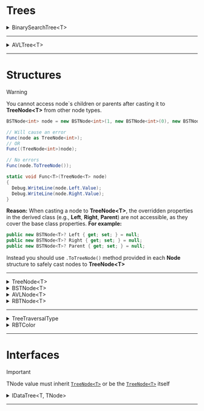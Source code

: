 # Trees
<details>
  <summary>BinarySearchTree&lt;T&gt;</summary>
    
  ### Definition
  ```csharp
  public class BinarySearchTree<T> : IDataTree<T, BSTNode<T>>
  ```
  ### Constructor
  ```csharp 
  public BinarySearchTree(BSTNode<T>? root = null, Comparer<T>? comparer = null, TreeTraversalType traversalType = TreeTraversalType.InOrder)
  ```

  #### Interface Property Implementations
  | **Interface**            |**Property**|**Description**|**MethodType**|
  |--------------------------|-------------|---------------|--------------|
  | **IDataTree<T, TNode>**          |`Root`       | Returns the root of the tree.|[`BSTNode<T>?`](#bstnode)|
  | **IDataTree<T, TNode>**          |`TraversalType`| Returns tree's TreeTraversalType.|[`TreeTraversalType`](#treetraversaltype)|
  | **IDataTree<T, TNode>**          |`Comparator` | Returns tree's Comparator.|[`Comparer<T>`](https://learn.microsoft.com/en-us/dotnet/api/system.collections.icomparer?view=net-9.0)|
  | **IDataTree<T, TNode>**          |`Height`     | Returns Height of the tree.|`int32`|
  | **IDataTree<T, TNode>**          |`LeafCount`  | Returns tree's leaf nodes count.|`int32`|
  | **IDataTree<T, TNode>**          |`Levels`     | Returns tree's level count.|`int32`|
  | **IDataTree<T, TNode>**          |`Count`      | Returns tree's overall value count.|`int32`|
  | **IDataTree<T, TNode>**          |`IsValid`      | Returns if tree is valid.|`bool`|
  | **IDataTree<T, TNode>**          |`IsEmpty`    | Returns if tree is empty.|`bool`|
  | **IDataTree<T, TNode>**          |`[int index]`| Returns value T from the tree at the specified index.|`T`|
  
  #### Interface Methods Implementations 
  | **Interface**            |**Method**                 |**Description**                                   |**MethodType**|
  |--------------------------|---------------------------|--------------------------------------------------|--------------|
  | **IDataTree<T, TNode>**          |`Add(T value)`             | Inserts a value into the tree.                   |`void`|
  | **IDataTree<T, TNode>**          |`AddRange(T[] values)`     | Inserts an array of values into the tree.        |`void`|
  | **IDataTree<T, TNode>**          |`Remove(T value)`          | Removes a value from the tree.                   |`void`|
  | **IDataTree<T, TNode>**          |`RemoveRange(T[] values)`  | Removes an array of values from the tree.        |`void`|
  | **IDataTree<T, TNode>**          |`Clear()`                  | Clears all elements in the tree.                 |`void`|
  | **IDataTree<T, TNode>**          |`Contains(T value)`        | Checks if a value is present in the tree.        |`bool`|
  | **IDataTree<T, TNode>**          |`Find(Func<T, bool> predicate)`| Checks for a value with a specified condition.|`T`|
  | **IDataTree<T, TNode>**          |`Find(Func<T, bool> predicate, BSTNode<T>? node)`| Checks for a value with a specified condition from specified node.|`T`|
  | **IDataTree<T, TNode>**          |`Clone()`                  | Creates a copy of the current instance of the tree.|[`IDataTree<T>`](#idatatree)|
  | **IDataTree<T, TNode>**          |`GetIndexValue(int index)` | Returns a value at a specified index using the current traversal type.|`T`|
  | **IDataTree<T, TNode>**          |`Max()`                    | Returns the maximum value in the tree.           |`T`|
  | **IDataTree<T, TNode>**          |`Max(BSTNode<T> node)`    | Returns the maximum node starting from the specified node.|[`BSTNode<T>?`](#bstnode)|
  | **IDataTree<T, TNode>**          |`Min()`                    | Returns the minimum value in the tree.           |`T`|
  | **IDataTree<T, TNode>**          |`Min(BSTNode<T> node)`    | Returns the minimum node starting from the specified node.|[`BSTNode<T>?`](#bstnode)|
  | **IDataTree<T, TNode>**          |`Successor()`              | Returns the successor value of the root node.    |`T`|
  | **IDataTree<T, TNode>**          |`Successor(BSTNode<T> node)`| Returns the successor node of the specified node.|[`BSTNode<T>?`](#bstnode)|
  | **IDataTree<T, TNode>**          |`Predecessor()`            | Returns the predecessor value of the root node.  |`T`|
  | **IDataTree<T, TNode>**          |`Predecessor(BSTNode<T> node)`| Returns the predecessor node of the specified node.|[`BSTNode<T>?`](#bstnode)|
  | **IDataTree<T, TNode>**          |`GetRange(int index, int count)`| Returns a range of values as `IEnumerable<T>` from the specified index.|[`IEnumerable<T>`](https://learn.microsoft.com/en-us/dotnet/api/system.collections.generic.ienumerable-1?view=net-9.0)|
  | **IDataTree<T, TNode>**          |`Traverse()`               | Returns all values using the specified traversal method.|[`IEnumerable<T>`](https://learn.microsoft.com/en-us/dotnet/api/system.collections.generic.ienumerable-1?view=net-9.0)|
  | **IDataTree<T, TNode>**          |`InOrderTraversal()`       | Returns all values using InOrder traversal.      |[`IEnumerable<T>`](https://learn.microsoft.com/en-us/dotnet/api/system.collections.generic.ienumerable-1?view=net-9.0)|
  | **IDataTree<T, TNode>**          |`PreOrderTraversal()`      | Returns all values using PreOrder traversal.     |[`IEnumerable<T>`](https://learn.microsoft.com/en-us/dotnet/api/system.collections.generic.ienumerable-1?view=net-9.0)|
  | **IDataTree<T, TNode>**          |`PostOrderTraversal()`     | Returns all values using PostOrder traversal.    |[`IEnumerable<T>`](https://learn.microsoft.com/en-us/dotnet/api/system.collections.generic.ienumerable-1?view=net-9.0)|
  | **IDataTree<T, TNode>**          |`DFS(T target)`            | Returns a path from the Root to the target value.|[`IEnumerable<T>`](https://learn.microsoft.com/en-us/dotnet/api/system.collections.generic.ienumerable-1?view=net-9.0)|
  | **IDataTree<T, TNode>**          |`ToArray()`                | Returns all values using the current traversal type.|[`T[]`](https://learn.microsoft.com/en-us/dotnet/csharp/language-reference/builtin-types/arrays)|
  | **IDataTree<T, TNode>**          |`AsEnumerable()`           | Returns all values using the current traversal type.|[`IEnumerable<T>`](https://learn.microsoft.com/en-us/dotnet/api/system.collections.generic.ienumerable-1?view=net-9.0)|
  | **IDataTree<T, TNode>**          |`GetEnumerator()`          | Returns all values using the current traversal type.|[`IEnumerable<T>`](https://learn.microsoft.com/en-us/dotnet/api/system.collections.generic.ienumerable-1?view=net-9.0)|
  | **IDataTree<T, TNode>**          |`ToLookup()`               | Returns `ILookup<T, T>` of all values using the current traversal type.|[`ILookup<T, T>`](https://learn.microsoft.com/en-us/dotnet/api/system.linq.ilookup-2?view=net-9.0)|
  | **IDataTree<T, TNode>**          |`ToLinkedList()`           | Returns `LinkedList<T>` of all values using the current traversal type.|[`LinkedList<T>`](https://learn.microsoft.com/en-us/dotnet/api/system.collections.generic.linkedlist-1?view=net-9.0)|
  | **IDataTree<T, TNode>**          |`ToImmutableList()`        | Returns `ImmutableList<T>` of all values using the current traversal type.|[`ImmutableList<T>`](https://learn.microsoft.com/en-us/dotnet/api/system.collections.immutable.immutablelist-1?view=net-9.0)|
  | **IDataTree<T, TNode>**          |`ToHashSet()`              | Returns `HashSet<T>` of all values using the current traversal type.|[`HashSet<T>`](https://learn.microsoft.com/en-us/dotnet/api/system.collections.generic.hashset-1?view=net-9.0)|
  | **IDataTree<T, TNode>**          |`ToStack()`                | Returns `Stack<T>` of all values using the current traversal type.|[`Stack<T>`](https://learn.microsoft.com/en-us/dotnet/api/system.collections.generic.stack-1?view=net-9.0)|
  | **IDataTree<T, TNode>**          |`ToQueue()`                | Returns `Queue<T>` of all values using the current traversal type.|[`Queue<T>`](https://learn.microsoft.com/en-us/dotnet/api/system.collections.generic.queue-1?view=net-9.0)|
</details>

---

<details>
  <summary>AVLTree&lt;T&gt;</summary>
    
  ### Definition
  ```csharp
  public class AVLTree<T> : IDataTree<T, AVLNode<T>>
  ```
  ### Constructor
  ```csharp 
  public AVLTree(AVLNode<T>? root = null, Comparer<T>? comparer = null, TreeTraversalType traversalType = TreeTraversalType.InOrder)
  ```

  #### Interface Property Implementations
  | **Interface**            |**Property**|**Description**|**MethodType**|
  |--------------------------|-------------|---------------|--------------|
  | **IDataTree<T, TNode>**          |`Root`       | Returns the root of the tree.|[`AVLNode<T>?`](#avlnode)|
  | **IDataTree<T, TNode>**          |`TraversalType`| Returns tree's TreeTraversalType.|[`TreeTraversalType`](#treetraversaltype)|
  | **IDataTree<T, TNode>**          |`Comparator` | Returns tree's Comparator.|[`Comparer<T>`](https://learn.microsoft.com/en-us/dotnet/api/system.collections.icomparer?view=net-9.0)|
  | **IDataTree<T, TNode>**          |`Height`     | Returns Height of the tree.|`int32`|
  | **IDataTree<T, TNode>**          |`LeafCount`  | Returns tree's leaf nodes count.|`int32`|
  | **IDataTree<T, TNode>**          |`Levels`     | Returns tree's level count.|`int32`|
  | **IDataTree<T, TNode>**          |`Count`      | Returns tree's overall value count.|`int32`|
  | **IDataTree<T, TNode>**          |`IsValid`      | Returns if tree is valid.|`bool`|
  | **IDataTree<T, TNode>**          |`IsEmpty`    | Returns if tree is empty.|`bool`|
  | **IDataTree<T, TNode>**          |`[int index]`| Returns value T from the tree at the specified index.|`T`|
  
  #### Interface Methods Implementations 
  | **Interface**            |**Method**                 |**Description**                                   |**MethodType**|
  |--------------------------|---------------------------|--------------------------------------------------|--------------|
  | **IDataTree<T, TNode>**          |`Add(T value)`             | Inserts a value into the tree.                   |`void`|
  | **IDataTree<T, TNode>**          |`AddRange(T[] values)`     | Inserts an array of values into the tree.        |`void`|
  | **IDataTree<T, TNode>**          |`Remove(T value)`          | Removes a value from the tree.                   |`void`|
  | **IDataTree<T, TNode>**          |`RemoveRange(T[] values)`  | Removes an array of values from the tree.        |`void`|
  | **IDataTree<T, TNode>**          |`Clear()`                  | Clears all elements in the tree.                 |`void`|
  | **IDataTree<T, TNode>**          |`Contains(T value)`        | Checks if a value is present in the tree.        |`bool`|
  | **IDataTree<T, TNode>**          |`Find(Func<T, bool> predicate)`| Checks for a value with a specified condition.|`T`|
  | **IDataTree<T, TNode>**          |`Find(Func<T, bool> predicate, AVLNode<T>? node)`| Checks for a value with a specified condition from specified node.|`T`|
  | **IDataTree<T, TNode>**          |`Clone()`                  | Creates a copy of the current instance of the tree.|[`IDataTree<T>`](#idatatree)|
  | **IDataTree<T, TNode>**          |`GetIndexValue(int index)` | Returns a value at a specified index using the current traversal type.|`T`|
  | **IDataTree<T, TNode>**          |`Max()`                    | Returns the maximum value in the tree.           |`T`|
  | **IDataTree<T, TNode>**          |`Max(AVLNode<T> node)`    | Returns the maximum node starting from the specified node.|[`AVLNode<T>?`](#avlnode)|
  | **IDataTree<T, TNode>**          |`Min()`                    | Returns the minimum value in the tree.           |`T`|
  | **IDataTree<T, TNode>**          |`Min(AVLNode<T> node)`    | Returns the minimum node starting from the specified node.|[`AVLNode<T>?`](#avlnode)|
  | **IDataTree<T, TNode>**          |`Successor()`              | Returns the successor value of the root node.    |`T`|
  | **IDataTree<T, TNode>**          |`Successor(AVLNode<T> node)`| Returns the successor node of the specified node.|[`AVLNode<T>?`](#avlnode)|
  | **IDataTree<T, TNode>**          |`Predecessor()`            | Returns the predecessor value of the root node.  |`T`|
  | **IDataTree<T, TNode>**          |`Predecessor(AVLNode<T> node)`| Returns the predecessor node of the specified node.|[`AVLNode<T>?`](#avlnode)|
  | **IDataTree<T, TNode>**          |`GetRange(int index, int count)`| Returns a range of values as `IEnumerable<T>` from the specified index.|[`IEnumerable<T>`](https://learn.microsoft.com/en-us/dotnet/api/system.collections.generic.ienumerable-1?view=net-9.0)|
  | **IDataTree<T, TNode>**          |`Traverse()`               | Returns all values using the specified traversal method.|[`IEnumerable<T>`](https://learn.microsoft.com/en-us/dotnet/api/system.collections.generic.ienumerable-1?view=net-9.0)|
  | **IDataTree<T, TNode>**          |`InOrderTraversal()`       | Returns all values using InOrder traversal.      |[`IEnumerable<T>`](https://learn.microsoft.com/en-us/dotnet/api/system.collections.generic.ienumerable-1?view=net-9.0)|
  | **IDataTree<T, TNode>**          |`PreOrderTraversal()`      | Returns all values using PreOrder traversal.     |[`IEnumerable<T>`](https://learn.microsoft.com/en-us/dotnet/api/system.collections.generic.ienumerable-1?view=net-9.0)|
  | **IDataTree<T, TNode>**          |`PostOrderTraversal()`     | Returns all values using PostOrder traversal.    |[`IEnumerable<T>`](https://learn.microsoft.com/en-us/dotnet/api/system.collections.generic.ienumerable-1?view=net-9.0)|
  | **IDataTree<T, TNode>**          |`DFS(T target)`            | Returns a path from the Root to the target value.|[`IEnumerable<T>`](https://learn.microsoft.com/en-us/dotnet/api/system.collections.generic.ienumerable-1?view=net-9.0)|
  | **IDataTree<T, TNode>**          |`ToArray()`                | Returns all values using the current traversal type.|[`T[]`](https://learn.microsoft.com/en-us/dotnet/csharp/language-reference/builtin-types/arrays)|
  | **IDataTree<T, TNode>**          |`AsEnumerable()`           | Returns all values using the current traversal type.|[`IEnumerable<T>`](https://learn.microsoft.com/en-us/dotnet/api/system.collections.generic.ienumerable-1?view=net-9.0)|
  | **IDataTree<T, TNode>**          |`GetEnumerator()`          | Returns all values using the current traversal type.|[`IEnumerable<T>`](https://learn.microsoft.com/en-us/dotnet/api/system.collections.generic.ienumerable-1?view=net-9.0)|
  | **IDataTree<T, TNode>**          |`ToLookup()`               | Returns `ILookup<T, T>` of all values using the current traversal type.|[`ILookup<T, T>`](https://learn.microsoft.com/en-us/dotnet/api/system.linq.ilookup-2?view=net-9.0)|
  | **IDataTree<T, TNode>**          |`ToLinkedList()`           | Returns `LinkedList<T>` of all values using the current traversal type.|[`LinkedList<T>`](https://learn.microsoft.com/en-us/dotnet/api/system.collections.generic.linkedlist-1?view=net-9.0)|
  | **IDataTree<T, TNode>**          |`ToImmutableList()`        | Returns `ImmutableList<T>` of all values using the current traversal type.|[`ImmutableList<T>`](https://learn.microsoft.com/en-us/dotnet/api/system.collections.immutable.immutablelist-1?view=net-9.0)|
  | **IDataTree<T, TNode>**          |`ToHashSet()`              | Returns `HashSet<T>` of all values using the current traversal type.|[`HashSet<T>`](https://learn.microsoft.com/en-us/dotnet/api/system.collections.generic.hashset-1?view=net-9.0)|
  | **IDataTree<T, TNode>**          |`ToStack()`                | Returns `Stack<T>` of all values using the current traversal type.|[`Stack<T>`](https://learn.microsoft.com/en-us/dotnet/api/system.collections.generic.stack-1?view=net-9.0)|
  | **IDataTree<T, TNode>**          |`ToQueue()`                | Returns `Queue<T>` of all values using the current traversal type.|[`Queue<T>`](https://learn.microsoft.com/en-us/dotnet/api/system.collections.generic.queue-1?view=net-9.0)|
</details>

---

# Structures
> [!WARNING] 
> You cannot access node`s children or parents after casting it to **TreeNode&lt;T&gt;** from other node types.
> ```csharp
> BSTNode<int> node = new BSTNode<int>(1, new BSTNode<int>(0), new BSTNode<int>(2));
>
> // Will cause an error
> Func(node as TreeNode<int>);
> // OR
> Func((TreeNode<int>)node);
>
> // No errors
> Func(node.ToTreeNode());
> 
> static void Func<T>(TreeNode<T> node)
> {
>   Debug.WriteLine(node.Left.Value);
>   Debug.WriteLine(node.Right.Value);
> }
>```
> **Reason:** When casting a node to **TreeNode&lt;T&gt;**, the overridden properties in the derived class (e.g., **Left**, **Right**, **Parent**) are not accessible, as they cover the base class properties. **For example:**
>```csharp
> public new BSTNode<T>? Left { get; set; } = null;
> public new BSTNode<T>? Right { get; set; } = null;
> public new BSTNode<T>? Parent { get; set; } = null;
>```
> Instead you should use `.ToTreeNode()` method provided in each **Node** structure to safely cast nodes to **TreeNode&lt;T&gt;**

---

<details>
  <a id="treenode"></a>
  <summary>TreeNode&lt;T&gt;</summary>
  
  #### Definition
  ```csharp
  public class TreeNode<T> : IDisposable
  ```
  #### Constructor
  ```csharp
  public TreeNode(T value, TreeNode<T>? left = null, TreeNode<T>? right = null, TreeNode<T>? parent = null)
  ```

  #### Properties
  | **Property**   |**Description**|**ValueType**|
  |-----------------|---------------|-------------|
  | **Value**       | Returns the value of the node.|`T`|
  | **IsLeaf**      | Returns if node is marked as leaf.|`bool`|
  | **Left**        | Returns left child of the node.|[`TreeNode<T>?`](#treenode)|
  | **Right**       | Returns right child of the node.|[`TreeNode<T>?`](#treenode)|
  | **Parent**      | Returns parent of the node.|[`TreeNode<T>?`](#treenode)|
  #### Interface Methods Implementations 
  | **Interface**            |**Method**|**Description**|**MethodType**|
  |--------------------------|----------|---------------|--------------|
  | **IDisposable**          |`Dispose()`| Disposes the node and all the child nodes.|`void`|
</details>

<details>
  <a id="bstnode"></a>
  <summary>BSTNode&lt;T&gt;</summary>
  
  #### Definition
  ```csharp
  public class BSTNode<T> : TreeNode<T>
  ```
  #### Constructor
  ```csharp
  public BSTNode(T value, BSTNode<T>? left = null, BSTNode<T>? right = null, BSTNode<T>? parent = null)
  ```

  #### Properties
  | **Property**   |**Description**|**ValueType**|
  |-----------------|---------------|-------------|
  | **Left**        | Returns left child of the node.|[`BSTNode<T>?`](#bstnode)|
  | **Right**       | Returns right child of the node.|[`BSTNode<T>?`](#bstnode)|
  | **Parent**      | Returns parent of the node.|[`BSTNode<T>?`](#bstnode)|
  #### Methods
  | **Category**            |**Method**|**Description**|**MethodType**|
  |-------------------------|----------|---------------|--------------|
  | **Casting**             |`.ToTreeNode()`| Safely casts node to `TreeNode<T>` with all its subnodes. |[`TreeNode<T>`](#treenode)|
  #### Inheritence Properties
  | **Property**   |**Description**|**ValueType**|
  |-----------------|---------------|-------------|
  | **Value**       | Returns the value of the node.|`T`|
  | **IsLeaf**      | Returns if node is marked as leaf.|`bool`|
  | **Left**        | Returns left child of the node.|[`TreeNode<T>?`](#treenode)|
  | **Right**       | Returns right child of the node.|[`TreeNode<T>?`](#treenode)|
  | **Parent**      | Returns parent of the node.|[`TreeNode<T>?`](#treenode)|
  #### Inheritence Methods
  | **Inheritence**            |**Method**|**Description**|**MethodType**|
  |--------------------------|----------|---------------|--------------|
  | **TreeNode&lt;T&gt;**          |`Dispose()`| Disposes the node and all the child nodes.|`void`|
</details>

<details>
  <a id="avlnode"></a>
  <summary>AVLNode&lt;T&gt;</summary>
  
  #### Definition
  ```csharp
  public class AVLNode<T> : TreeNode<T>
  ```
  #### Constructor
  ```csharp
  public AVLNode(T value, AVLNode<T>? left = null, AVLNode<T>? right = null, AVLNode<T>? parent = null)
  ```

  #### Properties
  | **Property**   |**Description**|**ValueType**|
  |-----------------|---------------|-------------|
  | **BalanceFactor**| Returns node`s current balance factor.|`int32`|
  | **Left**        | Returns left child of the node.|[`AVLNode<T>?`](#avlnode)|
  | **Right**       | Returns right child of the node.|[`AVLNode<T>?`](#avlnode)|
  | **Parent**      | Returns parent of the node.|[`AVLNode<T>?`](#avlnode)|
  #### Methods
  | **Category**            |**Method**|**Description**|**MethodType**|
  |-------------------------|----------|---------------|--------------|
  | **Casting**             |`.ToTreeNode()`| Safely casts node to `TreeNode<T>` with all its subnodes. |[`TreeNode<T>`](#treenode)|
  #### Inheritence Properties
  | **Property**   |**Description**|**ValueType**|
  |-----------------|---------------|-------------|
  | **Value**       | Returns the value of the node.|`T`|
  | **IsLeaf**      | Returns if node is marked as leaf.|`bool`|
  | **Left**        | Returns left child of the node.|[`TreeNode<T>?`](#treenode)|
  | **Right**       | Returns right child of the node.|[`TreeNode<T>?`](#treenode)|
  | **Parent**      | Returns parent of the node.|[`TreeNode<T>?`](#treenode)|
  #### Inheritence Methods
  | **Inheritence**            |**Method**|**Description**|**MethodType**|
  |--------------------------|----------|---------------|--------------|
  | **TreeNode&lt;T&gt;**          |`Dispose()`| Disposes the node and all the child nodes.|`void`|
</details>

<details>
  <a id="rbtnode"></a>
  <summary>RBTNode&lt;T&gt;</summary>
  
  #### Definition
  ```csharp
  public class RBTNode<T> : TreeNode<T>
  ```
  #### Constructor
  ```csharp
  public RBTNode(T value, RBTNode<T>? left = null, RBTNode<T>? right = null, RBTNode<T>? parent = null, bool isNil = false)
  ```

  #### Properties
  | **Property**   |**Description**|**ValueType**|
  |-----------------|---------------|-------------|
  | **IsNil**| Returns if a node is marked as NIL.|`bool`|
  | **Color**| Returns if a node is marked as NIL.|[`RBTColor`](#rbtcolor)|
  | **Left**        | Returns left child of the node.|[`RBTNode<T>?`](#rbtnode)|
  | **Right**       | Returns right child of the node.|[`RBTNode<T>?`](#rbtnode)|
  | **Parent**      | Returns parent of the node.|[`RBTNode<T>?`](#rbtnode)|
  | **[int index]**| Returns child from index: `0`: **Left**, `1`: **Right**.|[`RBTNode<T>?`](#rbtnode)|
  #### Methods
  | **Category**            |**Method**|**Description**|**MethodType**|
  |-------------------------|----------|---------------|--------------|
  | **Casting**             |`.ToTreeNode()`| Safely casts node to `TreeNode<T>` with all its subnodes. |[`TreeNode<T>`](#treenode)|
  #### Inheritence Properties
  | **Property**   |**Description**|**ValueType**|
  |-----------------|---------------|-------------|
  | **Value**       | Returns the value of the node.|`T`|
  | **IsLeaf**      | Returns if node is marked as leaf.|`bool`|
  | **Left**        | Returns left child of the node.|[`TreeNode<T>?`](#treenode)|
  | **Right**       | Returns right child of the node.|[`TreeNode<T>?`](#treenode)|
  | **Parent**      | Returns parent of the node.|[`TreeNode<T>?`](#treenode)|
  #### Inheritence Methods
  | **Inheritence**            |**Method**|**Description**|**MethodType**|
  |--------------------------|----------|---------------|--------------|
  | **TreeNode&lt;T&gt;**          |`Dispose()`| Disposes the node and all the child nodes.|`void`|
</details>

---

<details>
  <a id="treetraversaltype"></a>
  <summary>TreeTraversalType</summary>
  
  #### Definition
  ```csharp
  public enum TreeTraversalType
  ```
  #### Fields
  | **Name**   |**Description**|**Value**|
  |-----------------|---------------|-------------|
  | **InOrder**       | InOrder traversal type.|`0`|
  | **PreOrder**        | PreOrder traversal type.|`1`|
  | **PostOrder**      | PostOrder traversal type.|`2`|
</details>

<details>
  <a id="rbtcolor"></a>
  <summary>RBTColor</summary>
  
  #### Definition
  ```csharp
  public enum RBTColor
  ```
  #### Fields
  | **Name**   |**Description**|**Value**|
  |-----------------|---------------|-------------|
  | **Black**       | Black node color.|`0`|
  | **Red**        | Red node color.|`1`|
</details>

---

# Interfaces
> [!IMPORTANT] 
> TNode value must inherit [`TreeNode<T>`](#treenode) or be the [`TreeNode<T>`](#treenode) itself
<a id="idatatree"></a>
<details>
  <summary>IDataTree&lt;T, TNode&gt;</summary>

  #### Definition
  ``` csharp
  public interface IDataTree<T, TNode> where TNode : TreeNode<T>
  ```

  #### Properties
  | **Property**    |**Description**|**ValueType**|
  |------------------|---------------|-------------|
  | **Root**         | Returns the root of the tree.|[`TNode?`](#treenode)|
  | **TraversalType**| Returns tree`s TreeTraversalType.|[`TreeTraversalType`](#treetraversaltype)|
  | **Comparator**   | Returns tree`s Comparator.|[`Comparer<T>`](https://learn.microsoft.com/en-us/dotnet/api/system.collections.generic.comparer-1?view=net-9.0)|
  | **Height**       | Returns Height of the tree.|`int32`|
  | **LeafCount**    | Returns tree`s leaf nodes count.|`int32`|
  | **Levels**       | Returns tree`s level count.|`int32`|
  | **Count**        | Returns tree`s overall value count.|`int32`|
  | **IsValid**        | Returns if tree is valid.|`bool`|
  | **IsEmpty**      | Returns if tree is empty.|`bool`|
  | **[int index]**  | Returns value T from the tree at the specified index.|`T`|
  #### Methods
  | **Category**            |**Method**|**Description**|**MethodType**|
  |-------------------------|----------|---------------|--------------|
  | **Insertion**           |`Add(T value)`| Inserts a value into the tree.|`void`|
  |                         |`AddRange(T[] values)`| Inserts an array of values into the tree.|`void`|
  | **Deletion**            |`Remove(T value)`| Removes a value from the tree.|`void`|
  |                         |`RemoveRange(T[] values)`| Removes an array of values from the tree.|`void`|
  | **Clearing**            |`Clear()`| Clears all elements in the tree.|`void`|
  | **Search**              |`Contains(T value)`| Checks if a value is present in the tree.|`bool`|
  |                         |`Find(Func<T, bool> predicate)`| Checks for a value with specified condition.|`T`|
  |                         |`Find(Func<T, bool> predicate, TNode? node)`| Checks for a value with specified condition from specified node.|`T`|
  | **Cloning**             |`Clone()`| Creates a copy of the current instance of the tree.|[`IDataTree<T>`](#idatatree)|
  | **Index Access**        |`GetIndexValue(int index)`| Returns a value at a specified index using the current traversal type.|`T`|
  | **Min/Max**             |`Max()`| Returns the maximum value in the tree.|`T`|
  |                         |`Max(TNode node)`| Returns the maximum node starting from the specified node.|[`TNode?`](#treenode)|
  |                         |`Min()`| Returns the minimum value in the tree.|`T`|
  |                         |`Min(TNode node)`| Returns the minimum node starting from the specified node.|[`TNode?`](#treenode)|
  | **Successor/Predecessor**|`Successor()`| Returns the successor value of the root node.|`T`|
  |                         | `Successor(TNode node)`| Returns the successor node of the specified node.|[`TNode?`](#treenode)|
  |                         |`Predecessor()`| Returns the predecessor value of the root node.|`T`|
  |                         |`Predecessor(TNode node)`| Returns the predecessor node of the specified node.|[`TNode?`](#treenode)|
  | **Range Access**        |`GetRange(int index, int count)`| Returns a range of values as `IEnumerable<T>` from the specified index.|[`IEnumerable<T>`](https://learn.microsoft.com/en-us/dotnet/api/system.collections.generic.ienumerable-1?view=net-9.0)|
  | **Traversal**           |`Traverse()`| Returns all values using the specified traversal method.|[`IEnumerable<T>`](https://learn.microsoft.com/en-us/dotnet/api/system.collections.generic.ienumerable-1?view=net-9.0)|
  |                         |`InOrderTraversal()`| Returns all values using InOrder traversal.|[`IEnumerable<T>`](https://learn.microsoft.com/en-us/dotnet/api/system.collections.generic.ienumerable-1?view=net-9.0)|
  |                         |`PreOrderTraversal()`| Returns all values using PreOrder traversal.|[`IEnumerable<T>`](https://learn.microsoft.com/en-us/dotnet/api/system.collections.generic.ienumerable-1?view=net-9.0)|
  |                         |`PostOrderTraversal()`| Returns all values using PostOrder traversal.|[`IEnumerable<T>`](https://learn.microsoft.com/en-us/dotnet/api/system.collections.generic.ienumerable-1?view=net-9.0)|
  | **Path Search**         |`DFS(T target)`| Returns a path from the Root to the target value.|[`IEnumerable<T>`](https://learn.microsoft.com/en-us/dotnet/api/system.collections.generic.ienumerable-1?view=net-9.0)|
  | **Conversion Methods**  |`ToArray()`| Returns all values using the current traversal type.|[`T[]`](https://learn.microsoft.com/en-us/dotnet/csharp/language-reference/builtin-types/arrays)|
  |                         |`AsEnumerable()`| Returns all values using the current traversal type.|[`IEnumerable<T>`](https://learn.microsoft.com/en-us/dotnet/api/system.collections.generic.ienumerable-1?view=net-9.0)|
  |                         |`GetEnumerator()`| Returns all values using the current traversal type.|[`IEnumerable<T>`](https://learn.microsoft.com/en-us/dotnet/api/system.collections.generic.ienumerable-1?view=net-9.0)|
  |                         |`ToLookup()`| Returns `ILookup<T, T>` of all values using the current traversal type.|[`ILookup<T, T>`](https://learn.microsoft.com/en-us/dotnet/api/system.linq.ilookup-2?view=net-9.0)|
  |                         |`ToLinkedList()`| Returns `LinkedList<T>` of all values using the current traversal type.|[`LinkedList<T>`](https://learn.microsoft.com/en-us/dotnet/api/system.collections.generic.linkedlist-1?view=net-9.0)|
  |                         |`ToImmutableList()`| Returns `ImmutableList<T>` of all values using the current traversal type.|[`ImmutableList<T>`](https://learn.microsoft.com/en-us/dotnet/api/system.collections.immutable.immutablelist-1?view=net-9.0)|
  |                         |`ToHashSet()`| Returns `HashSet<T>` of all values using the current traversal type.|[`HashSet<T>`](https://learn.microsoft.com/en-us/dotnet/api/system.collections.generic.hashset-1?view=net-9.0)|
  |                         |`ToStack()`| Returns `Stack<T>` of all values using the current traversal type.|[`Stack<T>`](https://learn.microsoft.com/en-us/dotnet/api/system.collections.generic.stack-1?view=net-9.0)|
  |                         |`ToQueue()`| Returns `Queue<T>` of all values using the current traversal type.|[`Queue<T>`](https://learn.microsoft.com/en-us/dotnet/api/system.collections.generic.queue-1?view=net-9.0)|
</details>

---
